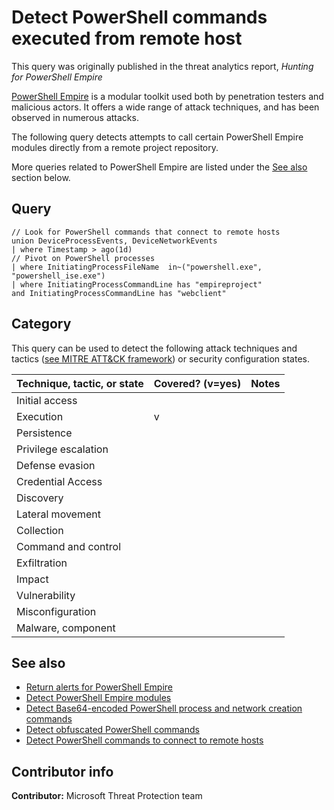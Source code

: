 # Detect PowerShell commands executed from remote host

This query was originally published in the threat analytics report, *Hunting for PowerShell Empire*

[PowerShell Empire](https://www.powershellempire.com/) is a modular toolkit used both by penetration testers and malicious actors. It offers a wide range of attack techniques, and has been observed in numerous attacks.

The following query detects attempts to call certain PowerShell Empire modules directly from a remote project repository.

More queries related to PowerShell Empire are listed under the [See also](#see-also) section below.

## Query

```Kusto
​// Look for PowerShell commands that connect to remote hosts
union DeviceProcessEvents, DeviceNetworkEvents
| where Timestamp > ago(1d)
// Pivot on PowerShell processes
| where InitiatingProcessFileName  in~("powershell.exe", "powershell_ise.exe")
| where InitiatingProcessCommandLine has "empireproject" 
and InitiatingProcessCommandLine has "webclient"
```

## Category

This query can be used to detect the following attack techniques and tactics ([see MITRE ATT&CK framework](https://attack.mitre.org/)) or security configuration states.

| Technique, tactic, or state | Covered? (v=yes) | Notes |
|-|-|-|
| Initial access |  |  |
| Execution | v |  |
| Persistence |  |  |
| Privilege escalation |  |  |
| Defense evasion |  |  |
| Credential Access |  |  |
| Discovery |  |  |
| Lateral movement |  |  |
| Collection |  |  |
| Command and control |  |  |
| Exfiltration |  |  |
| Impact |  |  |
| Vulnerability |  |  |
| Misconfiguration |  |  |
| Malware, component |  |  |

## See also

* [Return alerts for PowerShell Empire](../Protection%20events/powershell-empire-alerts.md)
* [Detect PowerShell Empire modules](../Execution/powershell-empire-modules.md)
* [Detect Base64-encoded PowerShell process and network creation commands](../Defense%20evasion/base64-encoded-powershell-commands.md)
* [Detect obfuscated PowerShell commands](../Defense%20evasion/obfuscated-powershell-commands.md)
* [Detect PowerShell commands to connect to remote hosts](../General%20queries/powershell-remote-connection.md)

## Contributor info

**Contributor:** Microsoft Threat Protection team
